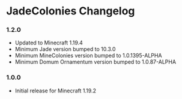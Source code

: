 # JadeColonies Changelog

### 1.2.0

- Updated to Minecraft 1.19.4
- Minimum Jade version bumped to 10.3.0
- Minimum MineColonies version bumped to 1.0.1395-ALPHA
- Minimum Domum Ornamentum version bumped to 1.0.87-ALPHA

### 1.0.0

- Initial release for Minecraft 1.19.2
